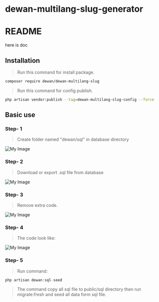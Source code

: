 # dewan-multilang-slug-generator

# README

here is doc


## Installation

> Run this command for install package.

```bash
composer require dewan/dewan-multilang-slug
```

> Run this command for config publish.

```bash
php artisan vendor:publish --tag=dewan-multilang-slug-config --force
```

## Basic use

### Step- 1
> Create folder named "dewan/sql" in database directory 

![My Image](src/images/create_folder.png)

### Step- 2
> Download or export .sql file from database

![My Image](src/images/sql_export.png)


### Step- 3
> Remove extra code.

![My Image](src/images/remove_all_code.png)


### Step- 4
> The code look like:

![My Image](src/images/final_sql.png)


### Step- 5
> Run command:  

```javascript
php artisan dewan:sql-seed
```

> The command copy all sql file to public/sql directory then run migrate:fresh and seed all data form sql file.
